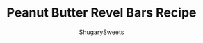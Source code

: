 ---
layout: ../../layouts/MarkdownPostLayout.astro
title: Peanut Butter Revel Bars Recipe
author: ShugarySweets
pubDate: 2019-01-15
description: "Peanut Butter Revel Bars are the stuff of dreams for peanut butter lovers! Easy to make ahead of time, they’re ideal for potlucks, holidays, and bake sales."
image_url: https://www.shugarysweets.com/wp-content/uploads/2016/10/peanut-butter-revel-bars-1.jpg
tags: ["Brownies and Bars","American"]
calories: 158
protein: 3
carbohydrates: 20
fats: 8
fiber: 1
ingredients: ["1 cup unsalted butter, softened (divided)","2 cups light brown sugar, packed","1/2 cup creamy peanut butter","1 teaspoon baking soda","2 large eggs","2 teaspoon vanilla extract","2 cups all-purpose flour","3 cups quick-cook oatmeal","1 can (14 ounce) sweetened condensed milk","1 package (11 ounce) peanut butter chips"]
serves: 36
time: "38 minutes"
prepTime: "10 minutes"
instructions: ["Preheat oven to 350°F. Line a 15x10x1-inch baking sheet with parchment paper. Set aside.","In a large bowl, beat 14 Tbsp of butter (reserving the extra two for later), brown sugar, and peanut butter until well blended. Add in baking soda, eggs and vanilla extract. Beat until combined. Add flour and oats and mix until blended. Set aside.","In a small saucepan, combine sweetened condensed milk and 2 Tbsp butter. Heat over low heat until butter is melted. Fold in peanut butter morsels and stir constantly until melted and smooth.","Press 2/3 of cookie dough into bottom of baking sheet. Keep pressing with your fingertips, it will fit, honest!! Pour peanut butter mixture over top of cookie dough and spread evenly. Drop remaining dough by teaspoon over the top (will not cover completely, that's okay).","Bake for 25-28 minutes until browned. Cool completely. Cut and enjoy. Store in airtight container (best when chilled)!"]
nutrition: ["158 calories","20 grams carbohydrates","24 milligrams cholesterol","8 grams fat","1 grams fiber","3 grams protein","4 grams saturated fat","65 milligrams sodium","11 grams sugar","0 grams trans fat","3 grams unsaturated fat"]
---